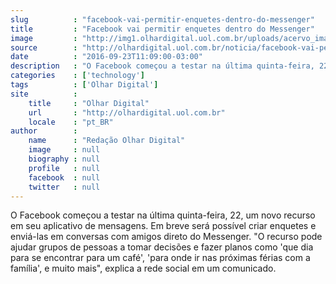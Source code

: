 ```yaml
---
slug          : "facebook-vai-permitir-enquetes-dentro-do-messenger"
title         : "Facebook vai permitir enquetes dentro do Messenger"
image         : "http://img1.olhardigital.uol.com.br/uploads/acervo_imagens/2016/08/20160818174135_660_420.jpg"
source        : "http://olhardigital.uol.com.br/noticia/facebook-vai-permitir-enquetes-dentro-do-messenger/62426"
date          : "2016-09-23T11:09:00-03:00"
description   : "O Facebook começou a testar na última quinta-feira, 22, um novo recurso em seu aplicativo de mensagens. Em breve será possível criar enquetes e enviá-las em conversas com amigos direto do Messenger. 'O recurso pode ajudar grupos de pessoas a tomar decisões e fazer planos como 'que dia para se encontrar para um café', 'para onde ir nas próximas férias com a família', e muito mais', explica a rede social em um comunicado."
categories    : ['technology']
tags          : ['Olhar Digital']
site          :
    title     : "Olhar Digital"
    url       : "http://olhardigital.uol.com.br"
    locale    : "pt_BR"
author        :
    name      : "Redação Olhar Digital"
    image     : null
    biography : null
    profile   : null
    facebook  : null
    twitter   : null
---
```


O Facebook começou a testar na última quinta-feira, 22, um novo recurso em seu aplicativo de mensagens. Em breve será possível criar enquetes e enviá-las em conversas com amigos direto do Messenger. "O recurso pode ajudar grupos de pessoas a tomar decisões e fazer planos como 'que dia para se encontrar para um café', 'para onde ir nas próximas férias com a família', e muito mais", explica a rede social em um comunicado.
